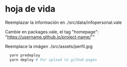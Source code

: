 # hoja de vida

Reemplazar la información en ./src/data/infopersonal.vale

Cambie en packages.vale, el tag "homepage": "https://username.github.io/project-name/""

Reemplace la imágen ./src/assets/perfil.jpg

```sh
  yarn predeploy
  yarn deploy # For upload to github-pages
```
